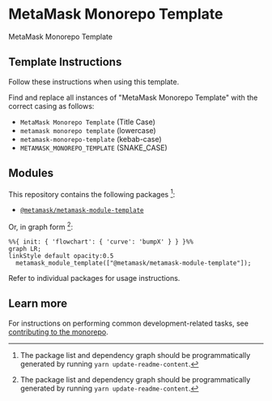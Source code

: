 # MetaMask Monorepo Template

MetaMask Monorepo Template

## Template Instructions

Follow these instructions when using this template.

Find and replace all instances of "MetaMask Monorepo Template" with the correct casing as follows:

- `MetaMask Monorepo Template` (Title Case)
- `metamask monorepo template` (lowercase)
- `metamask-monorepo-template` (kebab-case)
- `METAMASK_MONOREPO_TEMPLATE` (SNAKE_CASE)

## Modules

This repository contains the following packages [^fn1]:

<!-- start package list -->

- [`@metamask/metamask-module-template`](packages/metamask-module-template)

<!-- end package list -->

Or, in graph form [^fn1]:

<!-- start dependency graph -->

```mermaid
%%{ init: { 'flowchart': { 'curve': 'bumpX' } } }%%
graph LR;
linkStyle default opacity:0.5
  metamask_module_template(["@metamask/metamask-module-template"]);
```

<!-- end dependency graph -->

Refer to individual packages for usage instructions.

## Learn more

For instructions on performing common development-related tasks, see [contributing to the monorepo](./docs/contributing.md).

[^fn1]: The package list and dependency graph should be programmatically generated by running `yarn update-readme-content`.
